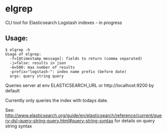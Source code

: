 elgrep
======

CLI tool for Elasticsearch Logstash indexes - in progress

Usage:
-----
```
$ elgrep -h
Usage of elgrep:
  -f=[@timestamp message]: fields to return (comma separated)
  -j=false: results in json
  -m=500: max number of results
  -prefix="logstash-": index name prefix (before date)
  args: query string query
```
Queries server at env ELASTICSEARCH_URL or http://localhost:9200 by default

Currently only queries the index with todays date.

See: http://www.elasticsearch.org/guide/en/elasticsearch/reference/current/query-dsl-query-string-query.html#query-string-syntax for details on query string syntax

